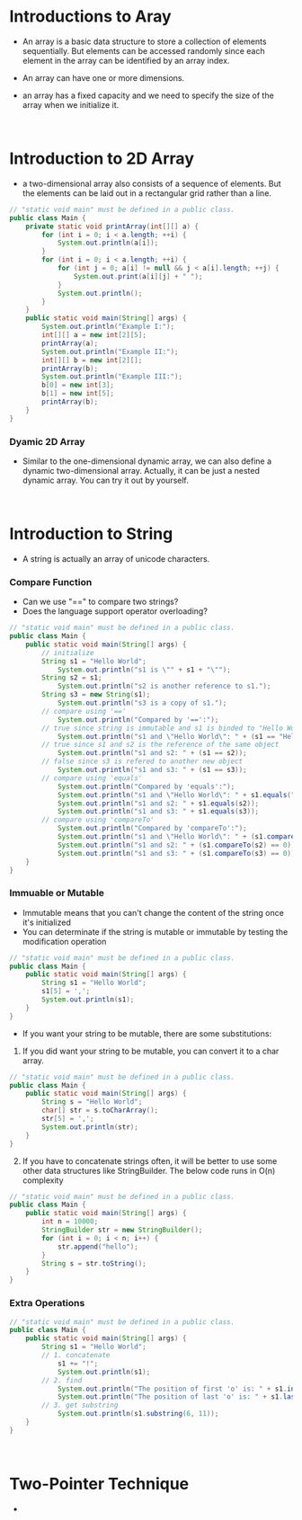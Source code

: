 # Introductions to Aray
- An array is a basic data structure to store a collection of elements sequentially. But elements can be accessed randomly since each element in the array can be identified by an array index.

- An array can have one or more dimensions.

- an array has a fixed capacity and we need to specify the size of the array when we initialize it.

<br>

# Introduction to 2D Array
- a two-dimensional array also consists of a sequence of elements. But the elements can be laid out in a rectangular grid rather than a line.


```java
// "static void main" must be defined in a public class.
public class Main {
    private static void printArray(int[][] a) {
        for (int i = 0; i < a.length; ++i) {
            System.out.println(a[i]);
        }
        for (int i = 0; i < a.length; ++i) {
            for (int j = 0; a[i] != null && j < a[i].length; ++j) {
                System.out.print(a[i][j] + " ");
            }
            System.out.println();
        }
    }
    public static void main(String[] args) {
        System.out.println("Example I:");
        int[][] a = new int[2][5];
        printArray(a);
        System.out.println("Example II:");
        int[][] b = new int[2][];
        printArray(b);
        System.out.println("Example III:");
        b[0] = new int[3];
        b[1] = new int[5];
        printArray(b);
    }
}
```

### Dyamic 2D Array
- Similar to the one-dimensional dynamic array, we can also define a dynamic two-dimensional array. Actually, it can be just a nested dynamic array. You can try it out by yourself.

<br>

# Introduction to String
- A string is actually an array of unicode characters.

### Compare Function
- Can we use "==" to compare two strings?
- Does the language support operator overloading?

```java
// "static void main" must be defined in a public class.
public class Main {
    public static void main(String[] args) {
        // initialize
        String s1 = "Hello World";
            System.out.println("s1 is \"" + s1 + "\"");
        String s2 = s1;
            System.out.println("s2 is another reference to s1.");
        String s3 = new String(s1);
            System.out.println("s3 is a copy of s1.");
        // compare using '=='
            System.out.println("Compared by '==':");
        // true since string is immutable and s1 is binded to "Hello World"
            System.out.println("s1 and \"Hello World\": " + (s1 == "Hello World"));
        // true since s1 and s2 is the reference of the same object
            System.out.println("s1 and s2: " + (s1 == s2));
        // false since s3 is refered to another new object
            System.out.println("s1 and s3: " + (s1 == s3));
        // compare using 'equals'
            System.out.println("Compared by 'equals':");
            System.out.println("s1 and \"Hello World\": " + s1.equals("Hello World"));
            System.out.println("s1 and s2: " + s1.equals(s2));
            System.out.println("s1 and s3: " + s1.equals(s3));
        // compare using 'compareTo'
            System.out.println("Compared by 'compareTo':");
            System.out.println("s1 and \"Hello World\": " + (s1.compareTo("Hello World") == 0));
            System.out.println("s1 and s2: " + (s1.compareTo(s2) == 0));
            System.out.println("s1 and s3: " + (s1.compareTo(s3) == 0));
    }
}
```

### Immuable or Mutable
- Immutable means that you can't change the content of the string once it's initialized
- You can determinate if the string is mutable or immutable by testing the modification operation

```java
// "static void main" must be defined in a public class.
public class Main {
    public static void main(String[] args) {
        String s1 = "Hello World";
        s1[5] = ',';
        System.out.println(s1);
    }
}
```
- If you want your string to be mutable, there are some substitutions:
1. If you did want your string to be mutable, you can convert it to a char array.

```java
// "static void main" must be defined in a public class.
public class Main {
    public static void main(String[] args) {
        String s = "Hello World";
        char[] str = s.toCharArray();
        str[5] = ',';
        System.out.println(str);
    }
}
```

2. If you have to concatenate strings often, it will be better to use some other data structures like StringBuilder. The below code runs in O(n) complexity

```java
// "static void main" must be defined in a public class.
public class Main {
    public static void main(String[] args) {
        int n = 10000;
        StringBuilder str = new StringBuilder();
        for (int i = 0; i < n; i++) {
            str.append("hello");
        }
        String s = str.toString();
    }
}
```

### Extra Operations
```java
// "static void main" must be defined in a public class.
public class Main {
    public static void main(String[] args) {
        String s1 = "Hello World";
        // 1. concatenate
            s1 += "!";
            System.out.println(s1);
        // 2. find
            System.out.println("The position of first 'o' is: " + s1.indexOf('o'));
            System.out.println("The position of last 'o' is: " + s1.lastIndexOf('o'));
        // 3. get substring
            System.out.println(s1.substring(6, 11));
    }
}
```

<br>

# Two-Pointer Technique
- 

<br>

```java

```

